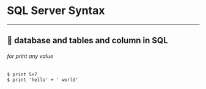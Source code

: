 # SQL Server Syntax
***
##  🚦  database and tables and column in SQL
###### for print any value
```
$ print 5+7
$ print 'hello' + ' world'
```
